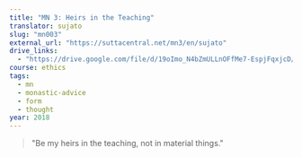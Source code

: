 ```yaml
---
title: "MN 3: Heirs in the Teaching"
translator: sujato
slug: "mn003"
external_url: "https://suttacentral.net/mn3/en/sujato"
drive_links:
  - "https://drive.google.com/file/d/19oImo_N4bZmULLnOFfMe7-EspjFqxjcD/view?usp=drivesdk"
course: ethics
tags:
  - mn
  - monastic-advice
  - form
  - thought
year: 2018
---
```


> "Be my heirs in the teaching, not in material things."
